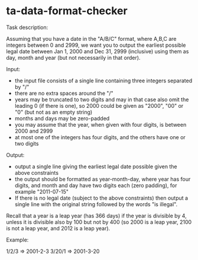 # ta-data-format-checker

Task description:

Assuming that you have a date in the "A/B/C" format, where A,B,C are integers between 0 and 2999, we want you to output the earliest possible legal date between Jan 1, 2000 and Dec 31, 2999 (inclusive) using them as day, month and year (but not necessarily in that order). 
 
Input:

- the input file consists of a single line containing three integers separated by "/"
- there are no extra spaces around the "/"
- years may be truncated to two digits and may in that case also omit the leading 0 (if there is one), so 2000 could be given as "2000", "00" or "0" (but not as an empty string)
- months and days may be zero-padded
- you may assume that the year, when given with four digits, is between 2000 and 2999
- at most one of the integers has four digits, and the others have one or two digits 
 
Output:

- output a single line giving the earliest legal date possible given the above constraints
- the output should be formatted as year-month-day, where year has four digits, and month and day have two digits each (zero padding), for example "2011-07-15"
- If there is no legal date (subject to the above constraints) then output a single line with the original string followed by the words "is illegal". 
 
Recall that a year is a leap year (has 366 days) if the year is divisible by 4, unless it is divisible also by 100 but not by 400 (so 2000 is a leap year, 2100 is not a leap year, and 2012 is a leap year). 
 
Example: 

1/2/3  =>   2001-2-3 3/20/1  =>   2001-3-20 
